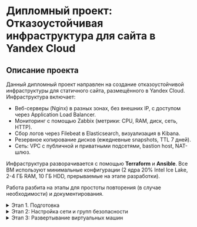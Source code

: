 # Дипломный проект: Отказоустойчивая инфраструктура для сайта в Yandex Cloud

## Описание проекта
Данный дипломный проект направлен на создание отказоустойчивой инфраструктуры для статичного сайта, размещённого в Yandex Cloud.
Инфраструктура включает:
- Веб-серверы (Nginx) в разных зонах, без внешних IP, с доступом через Application Load Balancer.
- Мониторинг с помощью Zabbix (метрики: CPU, RAM, диск, сеть, HTTP).
- Сбор логов через Filebeat в Elasticsearch, визуализация в Kibana.
- Резервное копирование дисков (ежедневные snapshots, TTL 7 дней).
- Сеть: VPC с публичной и приватными подсетями, bastion host, NAT-шлюз.

Инфраструктура разворачивается с помощью **Terraform** и **Ansible**. Все ВМ используют минимальные конфигурации (2 ядра 20% Intel Ice Lake, 2-4 ГБ RAM, 10 ГБ HDD, прерываемые на этапе разработки).

Работа разбита на этапы для простоты повторения (в случае необходимости) и документирования.

<details>

<summary> Этап 1. Подготовка </summary>

На данном этапе проводится подготовка к развертыванию инфраструктуры:
1. **Настроен аккаунт Yandex Cloud**:
  - Создан сервисный аккаунт с ролью `editor`.
  - Сгенерирован ключ для Terraform (хранится локально, не в Git).
  - Установлен и протестирован Yandex Cloud CLI (`yc init`, `yc compute instance list`).
2. **Установлены инструменты**:
  - Terraform (1.13.4-1) для управления инфраструктурой:
```bash
sudo apt update && sudo apt install -y gnupg software-properties-common
sudo mkdir -p /etc/apt/keyrings
curl -fsSL https://apt.releases.hashicorp.com/gpg | sudo gpg --dearmor -o /etc/apt/keyrings/hashicorp-archive-keyring.gpg
echo "deb [signed-by=/etc/apt/keyrings/hashicorp-archive-keyring.gpg] https://apt.releases.hashicorp.com $(lsb_release -cs) main" | sudo tee /etc/apt/sources.list.d/hashicorp.list
sudo apt update
sudo apt install terraform -y
terraform -v
```
  - Ansible (2.16.3) для конфигурации ВМ:
```bash
sudo apt update
sudo apt install ansible -y
ansible --version
```
  - Docker (28.5.1) для локального тестирования ELK Stack; после установки необходимо перелогиниться для применения группы docker:
```bash
sudo apt update
sudo apt install ca-certificates curl
sudo install -m 0755 -d /etc/apt/keyrings
sudo curl -fsSL https://download.docker.com/linux/ubuntu/gpg -o /etc/apt/keyrings/docker.asc
sudo chmod a+r /etc/apt/keyrings/docker.asc
echo \
"deb [arch=$(dpkg --print-architecture) signed-by=/etc/apt/keyrings/docker.asc] https://download.docker.com/linux/ubuntu \
$(. /etc/os-release && echo "${UBUNTU_CODENAME:-$VERSION_CODENAME}") stable" | \
sudo tee /etc/apt/sources.list.d/docker.list > /dev/null
sudo apt update
sudo apt install docker-ce docker-ce-cli containerd.io docker-buildx-plugin docker-compose-plugin
sudo groupadd docker
sudo usermod -aG docker $USER
```
  - Git (2.43.0)
```bash
sudo apt install git -y
git --version
```
3. **Создан SSH-ключ**:
  - Сгенерирован ключ `rsa` (`~/.ssh/id_rsa.pub`) для доступа к ВМ.
```bash
ssh-keygen -t rsa -b 4096 -f ~/.ssh/id_rsa
```
4. **Настроено безопасное хранение секретов**:
  - Создан файл ~/.yc/key.json, хранящий ключ Yandex Cloud, файл добавлен в CLI:
```bash
yc config set service-account-key ~/.yc/key.json
```
5. **Настроены переменные окружения для Terraform**:
  - Получены значения переменных:
```bash
yc iam create-token
yc config get cloud-id
yc config get folder-id
```
  - Переменные добавлены в ~/.bashrc:
```bash
export YC_TOKEN="your-token-here"
export YC_CLOUD_ID="your-cloud-id-here"
export YC_FOLDER_ID="your-folder-id-here"
```
1. **Проведено первичное тестирование**
  - Доступ к Yandex Cloud:
```bash
yc compute instance list
```
Вывод:
```
+----+------+---------+--------+-------------+-------------+
| ID | NAME | ZONE ID | STATUS | EXTERNAL IP | INTERNAL IP |
+----+------+---------+--------+-------------+-------------+
+----+------+---------+--------+-------------+-------------+
```
  - Работа Terraform:
```bash
terraform init
```
Вывод:
```
Terraform initialized in an empty directory!

The directory has no Terraform configuration files. You may begin working
with Terraform immediately by creating Terraform configuration files.
```
  - Работа Ansible:
```bash
ansible localhost -m ping
```
Вывод:
```
[WARNING]: No inventory was parsed, only implicit localhost is available
localhost | SUCCESS => {
  "changed": false,
  "ping": "pong"
}
```
  - Работа Docker:
```bash
yc iam create-token
yc config get cloud-id
yc config get folder-id
```
Вывод:
```
Unable to find image 'hello-world:latest' locally
latest: Pulling from library/hello-world
17eec7bbc9d7: Pull complete 
Digest: sha256:56433a6be3fda188089fb548eae3d91df3ed0d6589f7c2656121b911198df065
Status: Downloaded newer image for hello-world:latest

Hello from Docker!
This message shows that your installation appears to be working correctly.

 To generate this message, Docker took the following steps:
 1. The Docker client contacted the Docker daemon.
 2. The Docker daemon pulled the "hello-world" image from the Docker Hub.
    (amd64)
 3. The Docker daemon created a new container from that image which runs the
    executable that produces the output you are currently reading.
 4. The Docker daemon streamed that output to the Docker client, which sent it
    to your terminal.

To try something more ambitious, you can run an Ubuntu container with:
 $ docker run -it ubuntu bash

Share images, automate workflows, and more with a free Docker ID:
 https://hub.docker.com/

For more examples and ideas, visit:
 https://docs.docker.com/get-started/
```

</details>

<details>

<summary> Этап 2: Настройка сети и групп безопасности </summary>

На данном этапе проводится настройка провайдера, развёртывыние сетей, Security Groups и NAT.
Настройка происходит путём редактирования соответствующих файлов для Terraform:

1. **Фиксируем версии и настраиваем провайдера**
  - versions.tf:
```hcl
terraform {
  required_version = ">= 1.13.0"

  required_providers {
    yandex = {
      source  = "yandex-cloud/yandex"
      version = ">= 0.168.0"
    }
  }
}
```
  - providers.tf:
```hcl
provider "yandex" {
  service_account_key_file = pathexpand("~/.yc/key.json") # Авторизованный ключ
  cloud_id  = var.yc_cloud_id
  folder_id = var.yc_folder_id
  zone      = "ru-central1-a"
}
```
  - terraform.tfvars (добавить валидные значения):
```bash
yc_cloud_id  = "..."
yc_folder_id = "..."
my_ip        = "..."
```
2. **Определяем переменные**:
  - variables.tf:

```hcl
variable "yc_cloud_id" {
  description = "Yandex Cloud ID"
  type        = string
}

variable "yc_folder_id" {
  description = "Yandex Folder ID"
  type        = string
}

variable "vpc_name" {
  description = "Name of the VPC"
  type        = string
  default     = "diploma-vpc"
}

variable "my_ip" {
  description = "My public IP for SSH access"
  type        = string
  sensitive   = true
}

variable "public_subnet_cidr" {
  description = "CIDR for public subnet"
  type        = string
  default     = "192.168.1.0/24"
}

variable "private_subnet_a_cidr" {
  description = "CIDR for private subnet in zone a"
  type        = string
  default     = "192.168.2.0/24"
}

variable "private_subnet_b_cidr" {
  description = "CIDR for private subnet in zone b"
  type        = string
  default     = "192.168.3.0/24"
}
```
3. **Настраиваем VPC и подсети**
  - networks.tf:
```hcl
# VPC
resource "yandex_vpc_network" "diploma" {
  name = var.vpc_name
}

# Публичная подсеть (для Zabbix, Kibana, Bastion, ALB)
resource "yandex_vpc_subnet" "public" {
  name           = "public-subnet"
  zone           = "ru-central1-a"
  network_id     = yandex_vpc_network.diploma.id
  v4_cidr_blocks = [var.public_subnet_cidr]
}

# Приватные подсети
resource "yandex_vpc_subnet" "private_a" {
  name           = "private-subnet-a"
  zone           = "ru-central1-a"
  network_id     = yandex_vpc_network.diploma.id
  v4_cidr_blocks = [var.private_subnet_a_cidr]
  route_table_id = yandex_vpc_route_table.nat.id
}

resource "yandex_vpc_subnet" "private_b" {
  name           = "private-subnet-b"
  zone           = "ru-central1-b"
  network_id     = yandex_vpc_network.diploma.id
  v4_cidr_blocks = [var.private_subnet_b_cidr]
  route_table_id = yandex_vpc_route_table.nat.id
}
```
4. **Настраиваем NAT-шлюз и таблицу маршрутов**
  - nat.tf:
```hcl
# NAT Instance (минимальная ВМ)
resource "yandex_compute_instance" "nat" {
  name        = "nat-gateway"
  platform_id = "standard-v3"
  zone        = "ru-central1-a"

  resources {
    cores         = 2
    memory        = 2
    core_fraction = 20
  }

  boot_disk {
    initialize_params {
      image_id = "fd851hdolfjh210g3c17"  # NAT-instance image (Yandex)
      size     = 10
    }
  }

  network_interface {
    subnet_id = yandex_vpc_subnet.public.id
    nat       = true
  }

  metadata = {
    user-data = file("${path.module}/cloud-init-nat.yml")
  }
}

# Маршрутная таблица
resource "yandex_vpc_route_table" "nat" {
  name       = "nat-route-table"
  network_id = yandex_vpc_network.diploma.id

  static_route {
    destination_prefix = "0.0.0.0/0"
    next_hop_address   = yandex_compute_instance.nat.network_interface.0.ip_address
  }
}
```
  - cloud-init-nat.yml:
```yaml
network:
  version: 2
  ethernets:
    eth0:
      dhcp4: true
      dhcp4-overrides:
        use-dns: false
runcmd:
  - sysctl -w net.ipv4.ip_forward=1
  - iptables -t nat -A POSTROUTING -o eth0 -j MASQUERADE
  - echo "net.ipv4.ip_forward = 1" >> /etc/sysctl.conf
```
5. **Настраиваем Security Groups**
  - security-groups.tf:
```hcl
# Бастион-хост: только SSH
resource "yandex_vpc_security_group" "bastion" {
  name       = "bastion-sg"
  network_id = yandex_vpc_network.diploma.id

  ingress {
    protocol       = "tcp"
    description    = "SSH"
    v4_cidr_blocks = [var.my_ip] # Переменная хранится в terraform.tfvars
    port           = 22
  }

  egress {
    protocol       = "any"
    description    = "All outbound"
    v4_cidr_blocks = ["0.0.0.0/0"]
  }
}

# Веб-серверы
resource "yandex_vpc_security_group" "web" {
  name       = "web-sg"
  network_id = yandex_vpc_network.diploma.id

  ingress {
    protocol          = "tcp"
    description       = "HTTP from ALB"
    security_group_id = yandex_vpc_security_group.alb.id
    port              = 80
  }

  ingress {
    protocol          = "tcp"
    description       = "SSH from bastion"
    security_group_id = yandex_vpc_security_group.bastion.id
    port              = 22
  }

  ingress {
    protocol          = "tcp"
    description       = "Zabbix Agent"
    security_group_id = yandex_vpc_security_group.zabbix.id
    port              = 10050
  }

  egress {
    protocol       = "any"
    v4_cidr_blocks = ["0.0.0.0/0"]
  }
}

# Zabbix
resource "yandex_vpc_security_group" "zabbix" {
  name       = "zabbix-sg"
  network_id = yandex_vpc_network.diploma.id

  ingress {
    protocol       = "tcp"
    description    = "Zabbix Server from agents"
    v4_cidr_blocks = [
      var.private_subnet_a_cidr,
      var.private_subnet_b_cidr
    ]
    port           = 10051
  }

  ingress {
    protocol       = "tcp"
    description    = "Web UI"
    v4_cidr_blocks = ["0.0.0.0/0"]
    port           = 80
  }

  egress {
    protocol       = "any"
    v4_cidr_blocks = ["0.0.0.0/0"]
  }
}

# Elasticsearch
resource "yandex_vpc_security_group" "elasticsearch" {
  name       = "elasticsearch-sg"
  network_id = yandex_vpc_network.diploma.id

  ingress {
    protocol          = "tcp"
    description       = "From Kibana"
    security_group_id = yandex_vpc_security_group.kibana.id
    port              = 9200
  }

  ingress {
    protocol          = "tcp"
    description       = "From Filebeat"
    security_group_id = yandex_vpc_security_group.web.id
    port              = 9200
  }

  egress {
    protocol       = "any"
    v4_cidr_blocks = ["0.0.0.0/0"]
  }
}

# Kibana
resource "yandex_vpc_security_group" "kibana" {
  name       = "kibana-sg"
  network_id = yandex_vpc_network.diploma.id

  ingress {
    protocol       = "tcp"
    description    = "Kibana UI"
    v4_cidr_blocks = ["0.0.0.0/0"]
    port           = 5601
  }

  egress {
    protocol       = "any"
    v4_cidr_blocks = ["0.0.0.0/0"]
  }
}

# ALB
resource "yandex_vpc_security_group" "alb" {
  name       = "alb-sg"
  network_id = yandex_vpc_network.diploma.id

  ingress {
    protocol       = "tcp"
    description    = "HTTP"
    v4_cidr_blocks = ["0.0.0.0/0"]
    port           = 80
  }

  egress {
    protocol       = "any"
    v4_cidr_blocks = ["0.0.0.0/0"]
  }
}
```
6. **Определяем выходные переменные**
  - outputs.tf:
```hcl
output "vpc_id" {
  value = yandex_vpc_network.diploma.id
}

output "public_subnet_id" {
  value = yandex_vpc_subnet.public.id
}

output "private_subnet_a_id" {
  value = yandex_vpc_subnet.private_a.id
}

output "private_subnet_b_id" {
  value = yandex_vpc_subnet.private_b.id
}

output "nat_ip" {
  value = yandex_compute_instance.nat.network_interface.0.nat_ip_address
}
```
7. **Обновляем .gitignore**
  - .gitignore
```gitignore
# Terraform
.terraform/
.terraform.lock.hcl
terraform.tfstate
terraform.tfstate.backup
terraform.tfvars

# Secrets
*.pem
*.key
*.json

# Локальные файлы
*.log
*.tmp
```
8. **Деплой и тестирование**
  - Инициализация, планирование и деплой:
```bash
terraform init
terraform fmt
terraform validate
terraform plan
terraform apply
```
Вывод:
```bash
Apply complete! Resources: 4 added, 0 changed, 0 destroyed.

Outputs:

nat_ip = "158.160.101.53"
private_subnet_a_id = "e9barqde95t2rcjf8uat"
private_subnet_b_id = "e2l2sebcm20e81l21k7f"
public_subnet_id = "e9blrcb6v4jh4ueup7es"
vpc_id = "enpm1n1vj6mnoir9s07g"
```
  - Проверка VPC и подсетей:
```bash
yc vpc network list
yc vpc subnet list
```
Вывод:
```
+----------------------+-------------+
|          ID          |    NAME     |
+----------------------+-------------+
| enpm1n1vj6mnoir9s07g | diploma-vpc |
+----------------------+-------------+

+----------------------+------------------+----------------------+----------------------+---------------+------------------+
|          ID          |       NAME       |      NETWORK ID      |    ROUTE TABLE ID    |     ZONE      |      RANGE       |
+----------------------+------------------+----------------------+----------------------+---------------+------------------+
| e2l2sebcm20e81l21k7f | private-subnet-b | enpm1n1vj6mnoir9s07g | enp4qmo8v4utndon8p24 | ru-central1-b | [192.168.3.0/24] |
| e9barqde95t2rcjf8uat | private-subnet-a | enpm1n1vj6mnoir9s07g | enp4qmo8v4utndon8p24 | ru-central1-a | [192.168.2.0/24] |
| e9blrcb6v4jh4ueup7es | public-subnet    | enpm1n1vj6mnoir9s07g |                      | ru-central1-a | [192.168.1.0/24] |
+----------------------+------------------+----------------------+----------------------+---------------+------------------+
```
  - Проверка NAT-gateway:
```bash
yc compute instance list
```
Вывод:
```
+----------------------+-------------+---------------+---------+----------------+--------------+
|          ID          |    NAME     |    ZONE ID    | STATUS  |  EXTERNAL IP   | INTERNAL IP  |
+----------------------+-------------+---------------+---------+----------------+--------------+
| fhmmatrfpg5g7gkst11p | nat-gateway | ru-central1-a | RUNNING | 158.160.101.53 | 192.168.1.33 |
+----------------------+-------------+---------------+---------+----------------+--------------+
```
  - Проверка маршрутной таблицы:
```bash
yc vpc route-table list
yc vpc route-table get nat-route-table
```
Вывод:
```
+----------------------+-----------------+-------------+----------------------+
|          ID          |      NAME       | DESCRIPTION |      NETWORK-ID      |
+----------------------+-----------------+-------------+----------------------+
| enp4qmo8v4utndon8p24 | nat-route-table |             | enpm1n1vj6mnoir9s07g |
+----------------------+-----------------+-------------+----------------------+

id: enp4qmo8v4utndon8p24
folder_id: b1gh19tdmqdb1m0tod0r
created_at: "2025-10-28T19:31:29Z"
name: nat-route-table
network_id: enpm1n1vj6mnoir9s07g
static_routes:
  - destination_prefix: 0.0.0.0/0
    next_hop_address: 192.168.1.33
```
  - Проверка Security Groups:
```bash
yc vpc security-group list
```
Вывод:
```
+----------------------+---------------------------------+--------------------------------+----------------------+
|          ID          |              NAME               |          DESCRIPTION           |      NETWORK-ID      |
+----------------------+---------------------------------+--------------------------------+----------------------+
| enp618o0ajocjd9schrj | zabbix-sg                       |                                | enpm1n1vj6mnoir9s07g |
| enp7pm0aca0g0aij2mbs | default-sg-enpm1n1vj6mnoir9s07g | Default security group for     | enpm1n1vj6mnoir9s07g |
|                      |                                 | network                        |                      |
| enpb4o34q30h2e2s91he | web-sg                          |                                | enpm1n1vj6mnoir9s07g |
| enpdkuonccdqsn7h3i3q | elasticsearch-sg                |                                | enpm1n1vj6mnoir9s07g |
| enphj4jrom4982j7tqko | bastion-sg                      |                                | enpm1n1vj6mnoir9s07g |
| enpldnhd3l1oi4ngae7v | alb-sg                          |                                | enpm1n1vj6mnoir9s07g |
| enpp5sain0s62q7hdju1 | kibana-sg                       |                                | enpm1n1vj6mnoir9s07g |
+----------------------+---------------------------------+--------------------------------+----------------------+
```

</details>

<details>

<summary> Этап 3: Развертывание виртуальных машин </summary>

На данном этапе проводится настройка виртуальных машин и назначение им сетевых расположений, созданных ранее.
Настройка происходит путём редактирования соответствующих файлов для Terraform:
1. **Определяем параметры виртуальных машин**
  - instances.tf:
```hcl
# Образ
data "yandex_compute_image" "ubuntu" {
  family = "ubuntu-2204-lts"
}

# Bastion
resource "yandex_compute_instance" "bastion" {
  name        = "bastion"
  hostname    = "bastion"
  platform_id = "standard-v3"
  zone        = "ru-central1-a"

  resources {
    cores         = 2
    memory        = 2
    core_fraction = 20
  }

  boot_disk {
    initialize_params {
      image_id = data.yandex_compute_image.ubuntu.id
      size     = 10
    }
  }

  network_interface {
    subnet_id          = yandex_vpc_subnet.public.id
    nat                = true
    security_group_ids = [yandex_vpc_security_group.bastion.id]
  }

  metadata = {
    ssh-keys = "ubuntu:${file("~/.ssh/id_rsa.pub")}"
  }

  scheduling_policy {
    preemptible = true
  }

  allow_stopping_for_update = true
}

# Web-серверы
resource "yandex_compute_instance" "web" {
  for_each = {
    "web1" = { zone = "ru-central1-a", subnet = yandex_vpc_subnet.private_a.id }
    "web2" = { zone = "ru-central1-b", subnet = yandex_vpc_subnet.private_b.id }
  }

  name        = each.key
  hostname    = each.key
  platform_id = "standard-v3"
  zone        = each.value.zone

  resources {
    cores         = 2
    memory        = 2
    core_fraction = 20
  }

  boot_disk {
    initialize_params {
      image_id = data.yandex_compute_image.ubuntu.id
      size     = 10
    }
  }

  network_interface {
    subnet_id          = each.value.subnet
    security_group_ids = [yandex_vpc_security_group.web.id]
  }

  metadata = {
    ssh-keys = "ubuntu:${file("~/.ssh/id_rsa.pub")}"
  }

  scheduling_policy {
    preemptible = true
  }

  allow_stopping_for_update = true
}

# Zabbix
resource "yandex_compute_instance" "zabbix" {
  name        = "zabbix"
  hostname    = "zabbix"
  platform_id = "standard-v3"
  zone        = "ru-central1-a"

  resources {
    cores         = 2
    memory        = 4
    core_fraction = 20
  }

  boot_disk {
    initialize_params {
      image_id = data.yandex_compute_image.ubuntu.id
      size     = 10
    }
  }

  network_interface {
    subnet_id          = yandex_vpc_subnet.public.id
    nat                = true
    security_group_ids = [yandex_vpc_security_group.zabbix.id]
  }

  metadata = {
    ssh-keys = "ubuntu:${file("~/.ssh/id_rsa.pub")}"
  }

  scheduling_policy {
    preemptible = true
  }

  allow_stopping_for_update = true
}

# Elasticsearch
resource "yandex_compute_instance" "elasticsearch" {
  name        = "elasticsearch"
  hostname    = "elasticsearch"
  platform_id = "standard-v3"
  zone        = "ru-central1-a"

  resources {
    cores         = 2
    memory        = 4
    core_fraction = 20
  }

  boot_disk {
    initialize_params {
      image_id = data.yandex_compute_image.ubuntu.id
      size     = 10
    }
  }

  network_interface {
    subnet_id          = yandex_vpc_subnet.private_a.id
    security_group_ids = [yandex_vpc_security_group.elasticsearch.id]
  }

  metadata = {
    ssh-keys = "ubuntu:${file("~/.ssh/id_rsa.pub")}"
  }

  scheduling_policy {
    preemptible = true
  }

  allow_stopping_for_update = true
}

# Kibana
resource "yandex_compute_instance" "kibana" {
  name        = "kibana"
  hostname    = "kibana"
  platform_id = "standard-v3"
  zone        = "ru-central1-a"

  resources {
    cores         = 2
    memory        = 2
    core_fraction = 20
  }

  boot_disk {
    initialize_params {
      image_id = data.yandex_compute_image.ubuntu.id
      size     = 10
    }
  }

  network_interface {
    subnet_id          = yandex_vpc_subnet.public.id
    nat                = true
    security_group_ids = [yandex_vpc_security_group.kibana.id]
  }

  metadata = {
    ssh-keys = "ubuntu:${file("~/.ssh/id_rsa.pub")}"
  }

  scheduling_policy {
    preemptible = true
  }

  allow_stopping_for_update = true
}
```
2. **Небольшое дополнение для уменьшения стоимости при тестировании**
  - nat.tf:
```hcl
scheduling_policy {
    preemptible = true
  }
```
3. **Добавление выходных переменных**
  - outputs.tf (добавлено):
```hcl
output "bastion_ip" {
  value       = yandex_compute_instance.bastion.network_interface.0.nat_ip_address
  description = "Public IP of bastion host"
}

output "web1_ip" {
  value = yandex_compute_instance.web["web1"].network_interface.0.ip_address
}

output "web2_ip" {
  value = yandex_compute_instance.web["web2"].network_interface.0.ip_address
}

output "elasticsearch_ip" {
  value = yandex_compute_instance.elasticsearch.network_interface.0.ip_address
}
```
4. **Скрипт для локального тестирования и упрощения доступа к Bastion и другим ресурсам по ssh.**
  - bastion-config.sh:
```bash
#!/bin/bash

BASTION_IP=$(terraform output -raw bastion_ip)
WEB1_IP=$(terraform output -raw web1_ip)
WEB2_IP=$(terraform output -raw web2_ip)
ELASTIC_IP=$(terraform output -raw elasticsearch_ip)

cat > ~/.ssh/config << EOF
Host bastion
    HostName $BASTION_IP
    User ubuntu
    Port 22
    IdentityFile ~/.ssh/id_rsa
    StrictHostKeyChecking no

Host web1
    HostName $WEB1_IP
    User ubuntu
    ProxyJump bastion
    IdentityFile ~/.ssh/id_rsa
    StrictHostKeyChecking no

Host web2
    HostName $WEB2_IP
    User ubuntu
    ProxyJump bastion
    IdentityFile ~/.ssh/id_rsa
    StrictHostKeyChecking no

Host elasticsearch
    HostName $ELASTIC_IP
    User ubuntu
    ProxyJump bastion
    IdentityFile ~/.ssh/id_rsa
    StrictHostKeyChecking no
EOF

echo "Конфигурация SSH обновлена:"
echo "  bastion   → $BASTION_IP"
echo "  web1      → $WEB1_IP"
echo "  web2      → $WEB2_IP"
echo "  elasticsearch → $ELASTIC_IP"
```

5. **Деплой и тестирование**
  - Инициализация, планирование и деплой:
```bash
terraform fmt
terraform validate
terraform plan
terraform apply
./bastion-config.sh
```
Вывод:
```bash
Apply complete! Resources: 18 added, 0 changed, 0 destroyed.

Outputs:

bastion_ip = "158.160.111.52"
elasticsearch_ip = "192.168.2.31"
nat_ip = "158.160.54.161"
private_subnet_a_id = "e9bcifv6q670jglbajeq"
private_subnet_b_id = "e2l8j6uo7tkl09t3qcu9"
public_subnet_id = "e9bfean41vsnii4ab4p3"
vpc_id = "enpb9gdfap5hcrtqn16p"
web1_ip = "192.168.2.35"
web2_ip = "192.168.3.28"

Конфигурация SSH обновлена:
  bastion   → 158.160.111.52
  web1      → 192.168.2.35
  web2      → 192.168.3.28
  elasticsearch → 192.168.2.31
```
  - Проверка виртуальных машин:
```bash
yc compute instance list
```
Вывод:
```bash
+----------------------+---------------+---------------+---------+----------------+--------------+
|          ID          |     NAME      |    ZONE ID    | STATUS  |  EXTERNAL IP   | INTERNAL IP  |
+----------------------+---------------+---------------+---------+----------------+--------------+
| epdiu875v5d77s5io5oe | web2          | ru-central1-b | RUNNING |                | 192.168.3.28 |
| fhm80u89i2cupbfpkdob | web1          | ru-central1-a | RUNNING |                | 192.168.2.35 |
| fhmaqho69ni2r541m6ku | bastion       | ru-central1-a | RUNNING | 158.160.111.52 | 192.168.1.24 |
| fhmbf2vovfd18ajsb5fn | elasticsearch | ru-central1-a | RUNNING |                | 192.168.2.31 |
| fhmcn5jrvdbdgudn914o | kibana        | ru-central1-a | RUNNING | 158.160.106.99 | 192.168.1.21 |
| fhmehvfob3qiqp5mg4m1 | nat-gateway   | ru-central1-a | RUNNING | 158.160.54.161 | 192.168.1.10 |
| fhms9f2ve6rteb84btnv | zabbix        | ru-central1-a | RUNNING | 158.160.49.47  | 192.168.1.35 |
+----------------------+---------------+---------------+---------+----------------+--------------+
```
  - Проверка доступа по SSH:
```bash
ssh web1 whoami
```
Вывод:
```bash
ubuntu
```
  - Проверка NAT из приватной сети:
```bash
ssh web2 curl -s ifconfig.me
```
Вывод:
```bash
158.160.54.161
```

</details>